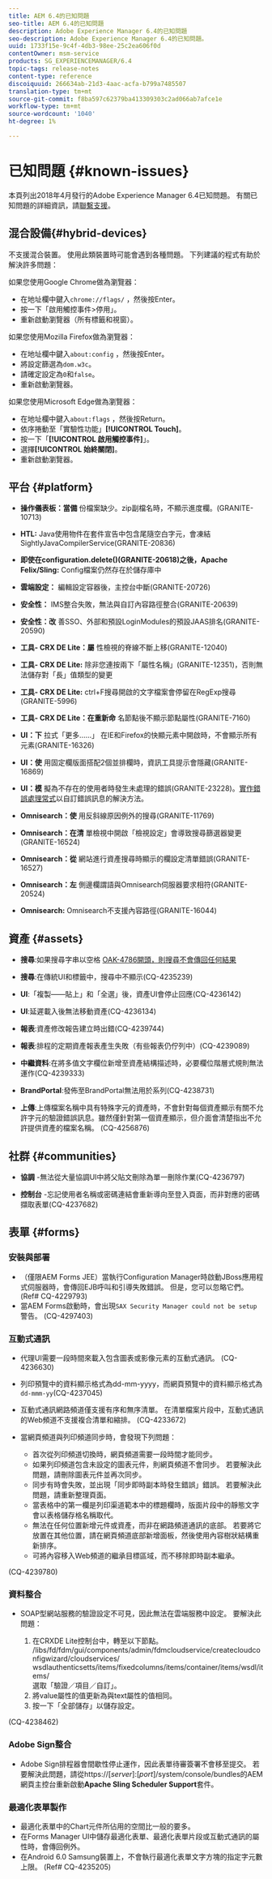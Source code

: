 ```yaml
---
title: AEM 6.4的已知問題
seo-title: AEM 6.4的已知問題
description: Adobe Experience Manager 6.4的已知問題
seo-description: Adobe Experience Manager 6.4的已知問題。
uuid: 1733f15e-9c4f-4db3-98ee-25c2ea606f0d
contentOwner: msm-service
products: SG_EXPERIENCEMANAGER/6.4
topic-tags: release-notes
content-type: reference
discoiquuid: 266634ab-21d3-4aac-acfa-b799a7485507
translation-type: tm+mt
source-git-commit: f8ba597c62379ba413309303c2ad066ab7afce1e
workflow-type: tm+mt
source-wordcount: '1040'
ht-degree: 1%

---
```



# 已知問題 {#known-issues}

本頁列出2018年4月發行的Adobe Experience Manager 6.4已知問題。 有關已知問題的詳細資訊，請[聯繫支援](https://helpx.adobe.com/tw/support/experience-manager.html)。

## 混合設備{#hybrid-devices}

不支援混合裝置。 使用此類裝置時可能會遇到各種問題。 下列建議的程式有助於解決許多問題：

如果您使用Google Chrome做為瀏覽器：

* 在地址欄中鍵入`chrome://flags/` ，然後按Enter。
* 按一下「啟用觸控事件>停用」。
* 重新啟動瀏覽器（所有標籤和視窗）。

如果您使用Mozilla Firefox做為瀏覽器：

* 在地址欄中鍵入`about:config` ，然後按Enter。
* 將設定篩選為`dom.w3c`。
* 請確定設定為`0`和`false`。
* 重新啟動瀏覽器。

如果您使用Microsoft Edge做為瀏覽器：

* 在地址欄中鍵入`about:flags` ，然後按Return。
* 依序捲動至「實驗性功能」**[!UICONTROL Touch]**。
* 按一下「**[!UICONTROL 啟用觸控事件]**」。
* 選擇&#x200B;**[!UICONTROL 始終關閉]**。
* 重新啟動瀏覽器。

## 平台 {#platform}

* **操作儀表板：當備** 份檔案缺少。zip副檔名時，不顯示進度欄。(GRANITE-10713)
* **HTL:** Java使用物件在套件宣告中包含尾隨空白字元，會凍結SightlyJavaCompilerService(GRANITE-20836)
* **即使在configuration.delete()(GRANITE-20618)之後，Apache Felix/Sling:** Config檔案仍然存在於儲存庫中
* **雲端設定：** 編輯設定容器後，主控台中斷(GRANITE-20726)
* **安全性：** IMS整合失敗，無法與自訂內容路徑整合(GRANITE-20639)
* **安全性：改** 善SSO、外部和預設LoginModules的預設JAAS排名(GRANITE-20590)
* **工具- CRX DE Lite：屬** 性檢視的脊線不斷上移(GRANITE-12040)
* **工具- CRX DE Lite:** 除非您連按兩下「屬性名稱」(GRANITE-12351)，否則無法儲存對「長」值類型的變更

* **工具- CRX DE Lite:** ctrl+F搜尋開啟的文字檔案會停留在RegExp搜尋(GRANITE-5996)

* **工具- CRX DE Lite：在重新命** 名節點後不顯示節點屬性(GRANITE-7160)
* **UI：下** 拉式「更多……」 在IE和Firefox的快顯元素中開啟時，不會顯示所有元素(GRANITE-16326)
* **UI：使** 用固定欄版面搭配2個並排欄時，資訊工具提示會隱藏(GRANITE-16869)
* **UI：模** 擬為不存在的使用者時發生未處理的錯誤(GRANITE-23228)。[實作錯誤處理常式](/help/sites-developing/customizing-errorhandler-pages.md)以自訂錯誤訊息的解決方法。

* **Omnisearch：使** 用反斜線原因例外的搜尋(GRANITE-11769)
* **Omnisearch：在清** 單檢視中開啟「檢視設定」會導致搜尋篩選器變更(GRANITE-16524)
* **Omnisearch：從** 網站進行資產搜尋時顯示的欄設定清單錯誤(GRANITE-16527)

* **Omnisearch：左** 側邊欄謂語與Omnisearch伺服器要求相符(GRANITE-20524)
* **Omnisearch:** Omnisearch不支援內容路徑(GRANITE-16044)

## 資產 {#assets}

* **搜尋**:如果搜尋字串以空格 [OAK-4786開頭，則搜尋不會傳回任何結果](https://issues.apache.org/jira/browse/OAK-4786)

* **搜尋**:在傳統UI和標籤中，搜尋中不顯示(CQ-4235239)

* **UI**:「複製——貼上」和「全選」後，資產UI會停止回應(CQ-4236142)

* **UI**:延遲載入後無法移動資產(CQ-4236134)

* **報表**:資產修改報告建立時出錯(CQ-4239744)

* **報表**:排程的定期資產報表產生失敗（有些報表仍佇列中）(CQ-4239089)

* **中繼資料**:在將多值文字欄位新增至資產結構描述時，必要欄位階層式規則無法運作(CQ-4239333)

* **BrandPortal**:發佈至BrandPortal無法用於系列(CQ-4238731)

* **上傳**:上傳檔案名稱中具有特殊字元的資產時，不會針對每個資產顯示有關不允許字元的驗證錯誤訊息。雖然僅針對第一個資產顯示，但介面會清楚指出不允許提供資產的檔案名稱。 (CQ-4256876)

## 社群 {#communities}

* **協調** -無法從大量協調UI中將父貼文刪除為單一刪除作業(CQ-4236797)

* **控制台** -忘記使用者名稱或密碼連結會重新導向至登入頁面，而非對應的密碼擷取表單(CQ-4237682)

## 表單 {#forms}

### 安裝與部署

* （僅限AEM Forms JEE）當執行Configuration Manager時啟動JBoss應用程式伺服器時，會傳回EJB呼叫和引導失敗錯誤。 但是，您可以忽略它們。 (Ref# CQ-4229793)
* 當AEM Forms啟動時，會出現`SAX Security Manager could not be setup`警告。 (CQ-4297403)

### 互動式通訊

* 代理UI需要一段時間來載入包含圖表或影像元素的互動式通訊。 (CQ-4236630)
* 列印預覽中的資料顯示格式為dd-mm-yyyy，而網頁預覽中的資料顯示格式為`dd-mmm-yy`(CQ-4237045)
* 互動式通訊網路頻道僅支援有序和無序清單。 在清單檔案片段中，互動式通訊的Web頻道不支援複合清單和縮排。 (CQ-4233672)
* 當網頁頻道與列印頻道同步時，會發現下列問題：

   * 首次從列印頻道切換時，網頁頻道需要一段時間才能同步。
   * 如果列印頻道包含未設定的圖表元件，則網頁頻道不會同步。 若要解決此問題，請刪除圖表元件並再次同步。
   * 同步有時會失敗，並出現「同步即時副本時發生錯誤」錯誤。 若要解決此問題，請重新整理頁面。
   * 當表格中的第一欄是列印渠道範本中的標題欄時，版面片段中的靜態文字會以表格儲存格名稱取代。
   * 無法在任何位置新增元件或資產，而非在網路頻道通訊的底部。 若要將它放置在其他位置，請在網頁頻道底部新增面板，然後使用內容樹狀結構重新排序。
   * 可將內容移入Web頻道的繼承目標區域，而不移除即時副本繼承。

(CQ-4239780)

### 資料整合

* SOAP型網站服務的驗證設定不可見，因此無法在雲端服務中設定。 要解決此問題：

   1. 在CRXDE Lite控制台中，轉至以下節點。\
      /libs/fd/fdm/gui/components/admin/fdmcloudservice/createcloudconfigwizard/cloudservices/\
      wsdlauthenticsetts/items/fixedcolumns/items/container/items/wsdl/items/\
      選取「驗證／項目／自訂」。
   1. 將value屬性的值更新為與text屬性的值相同。
   1. 按一下「全部儲存」以儲存設定。

(CQ-4238462)

### Adobe Sign整合

* Adobe Sign排程器會間歇性停止運作，因此表單待審簽署不會移至提交。 若要解決此問題，請從https://[*server*]:[*port*]/system/console/bundles的AEM網頁主控台重新啟動&#x200B;**Apache Sling Scheduler Support**&#x200B;套件。

### 最適化表單製作

* 最適化表單中的Chart元件所佔用的空間比一般的要多。
* 在Forms Manager UI中儲存最適化表單、最適化表單片段或互動式通訊的屬性時，會傳回例外。
* 在Android 6.0 Samsung裝置上，不會執行最適化表單文字方塊的指定字元數上限。 (Ref# CQ-4235205)
